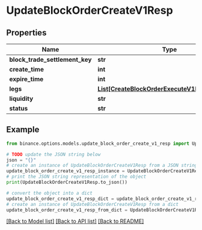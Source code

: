 # UpdateBlockOrderCreateV1Resp


## Properties

Name | Type | Description | Notes
------------ | ------------- | ------------- | -------------
**block_trade_settlement_key** | **str** |  | [optional] 
**create_time** | **int** |  | [optional] 
**expire_time** | **int** |  | [optional] 
**legs** | [**List[CreateBlockOrderExecuteV1RespLegsInner]**](CreateBlockOrderExecuteV1RespLegsInner.md) |  | [optional] 
**liquidity** | **str** |  | [optional] 
**status** | **str** |  | [optional] 

## Example

```python
from binance.options.models.update_block_order_create_v1_resp import UpdateBlockOrderCreateV1Resp

# TODO update the JSON string below
json = "{}"
# create an instance of UpdateBlockOrderCreateV1Resp from a JSON string
update_block_order_create_v1_resp_instance = UpdateBlockOrderCreateV1Resp.from_json(json)
# print the JSON string representation of the object
print(UpdateBlockOrderCreateV1Resp.to_json())

# convert the object into a dict
update_block_order_create_v1_resp_dict = update_block_order_create_v1_resp_instance.to_dict()
# create an instance of UpdateBlockOrderCreateV1Resp from a dict
update_block_order_create_v1_resp_from_dict = UpdateBlockOrderCreateV1Resp.from_dict(update_block_order_create_v1_resp_dict)
```
[[Back to Model list]](../README.md#documentation-for-models) [[Back to API list]](../README.md#documentation-for-api-endpoints) [[Back to README]](../README.md)


